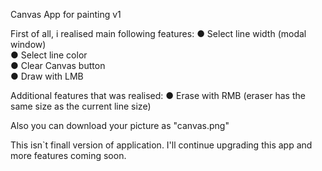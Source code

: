 Canvas App for painting v1

First of all, i realised main following features: 
● Select line width (modal window)
<br>
● Select line color
<br>
● Clear Canvas button
<br>
● Draw with LMB
<br>

Additional features that was realised: 
● Erase with RMB (eraser has the same size as the current line size) 

Also you can download your picture as "canvas.png"

This isn`t finall version of application. I'll continue upgrading this app and more features coming soon.
